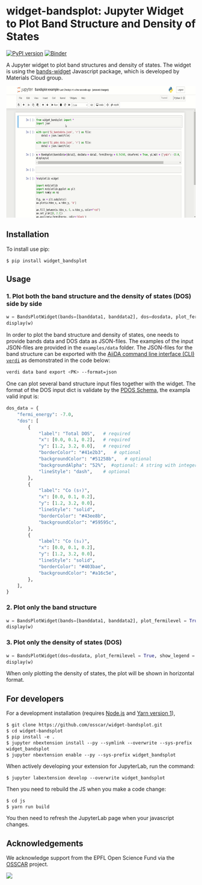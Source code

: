 **widget-bandsplot**: Jupyter Widget to Plot Band Structure and Density of States
===============================
[![PyPI version](https://badge.fury.io/py/widget-bandsplot.svg)](https://badge.fury.io/py/widget-bandsplot)
[![Binder](https://mybinder.org/badge_logo.svg)](https://mybinder.org/v2/gh/osscar-org/widget-bandsplot/binder?labpath=examples%2Fbandsplot-example.ipynb)

A Jupyter widget to plot band structures and density of states. The widget is using the
[bands-widget](https://github.com/materialscloud-org/bands-widget) Javascript package,
which is developed by Materials Cloud group.

<img src="./examples/widget-bandsplot.gif" height="350">

Installation
------------

To install use pip:

    $ pip install widget_bandsplot

Usage
-----

### 1. Plot both the band structure and the density of states (DOS) side by side

```python
w = BandsPlotWidget(bands=[banddata1, banddata2], dos=dosdata, plot_fermilevel = True, show_legend = True, energy_range = {"ymin": -10.0, "ymax": 10.0})
display(w)
```

In order to plot the band structure and density of states, one needs
to provide bands data and DOS data as JSON-files. The examples of the input
JSON-files are provided in the `examples/data` folder. The JSON-files for the
band structure can be exported with the [AiiDA command line interface (CLI) `verdi`](https://aiida.readthedocs.io/projects/aiida-core/en/latest/reference/command_line.html#reference-command-line) as demonstrated in
the code below:

```bash
verdi data band export <PK> --format=json
```

One can plot several band structure input files together with the widget. 
The format of the DOS input dict is validate by the [PDOS Schema](https://raw.githubusercontent.com/osscar-org/widget-bandsplot/main/widget_bandsplot/schemas/pdos.json), the exampla valid input is:

```python
dos_data = {
    "fermi_energy": -7.0,
    "dos": [
        {
            "label": "Total DOS",   # required
            "x": [0.0, 0.1, 0.2],   # required
            "y": [1.2, 3.2, 0.0],   # required
            "borderColor": "#41e2b3",   # optional
            "backgroundColor": "#51258b",   # optional
            "backgroundAlpha": "52%",  #optional: A string with integer between 0-100 and '%' in end.
            "lineStyle": "dash",    # optional
        },
        {
            "label": "Co (s↑)",
            "x": [0.0, 0.1, 0.2],
            "y": [1.2, 3.2, 0.0],
            "lineStyle": "solid",
            "borderColor": "#43ee8b",
            "backgroundColor": "#59595c",
        },
        {
            "label": "Co (s↓)",
            "x": [0.0, 0.1, 0.2],
            "y": [1.2, 3.2, 0.0],
            "lineStyle": "solid",
            "borderColor": "#403bae",
            "backgroundColor": "#a16c5e",
        },
    ],
}
```

### 2. Plot only the band structure

```python
w = BandsPlotWidget(bands=[banddata1, banddata2], plot_fermilevel = True, show_legend = True, energy_range = {"ymin": -10.0, "ymax": 10.0})
display(w)
```

### 3. Plot only the density of states (DOS)

```python
w = BandsPlotWidget(dos=dosdata, plot_fermilevel = True, show_legend = True, energy_range = {"ymin": -10.0, "ymax": 10.0})
display(w)
```

When only plotting the density of states, the plot will be shown in
horizontal format.

For developers
-------------

For a development installation (requires [Node.js](https://nodejs.org) and [Yarn version 1](https://classic.yarnpkg.com/)),

    $ git clone https://github.com/osscar/widget-bandsplot.git
    $ cd widget-bandsplot
    $ pip install -e .
    $ jupyter nbextension install --py --symlink --overwrite --sys-prefix widget_bandsplot
    $ jupyter nbextension enable --py --sys-prefix widget_bandsplot

When actively developing your extension for JupyterLab, run the command:

    $ jupyter labextension develop --overwrite widget_bandsplot

Then you need to rebuild the JS when you make a code change:

    $ cd js
    $ yarn run build

You then need to refresh the JupyterLab page when your javascript changes.


## Acknowledgements

We acknowledge support from the EPFL Open Science Fund via the [OSSCAR](http://www.osscar.org) project.

<img src='https://www.osscar.org/_images/logos.png' width='700'>
